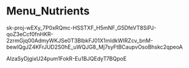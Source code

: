 # Menu_Nutrients


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



AIzaSyDjgixU24pum1FokR-Eu1BJQEdyT7BQpoE
